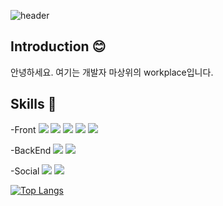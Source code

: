 ![header](https://capsule-render.vercel.app/api?type=waving&color=9ACB34&height=300&section=header&text=Hello!%20🙌&fontSize=90)

## Introduction 😊 
안녕하세요. 여기는 개발자 마상위의 workplace입니다. 

## Skills 🌈
-Front
<img src="https://img.shields.io/badge/react-61DAFB?style=flat&logo=react&logoColor=white"/>
<img src="https://img.shields.io/badge/redux-764ABC?style=flat&logo=react&logoColor=white"/>
<img src="https://img.shields.io/badge/sass-CC6699?style=flat&logo=html5&logoColor=white"/>
<img src="https://img.shields.io/badge/html-E34F26?style=flat&logo=html5&logoColor=white"/>
<img src="https://img.shields.io/badge/CSS-1572B6?style=flat&logo=CSS3&logoColor=white"/>

-BackEnd
<img src="https://img.shields.io/badge/mysql-4479A1?style=flat&logo=mysql&logoColor=white"/> 
<img src="https://img.shields.io/badge/node.js-339933?style=flat&logo=Node.js&logoColor=white"/>

-Social
<img src="https://img.shields.io/badge/slack-4A154B?style=flat&logo=slack&logoColor=white"/> 
<img src="https://img.shields.io/badge/notion-000000?style=flat&logo=notion&logoColor=white"/> 

[![Top Langs](https://github-readme-stats.vercel.app/api/top-langs/?username=sangwe0719&layout=compact)](https://github.com/sangwe0719/github-readme-stats)


